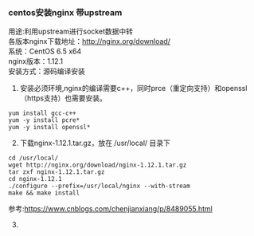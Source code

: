 ### centos安装nginx 带upstream

用途:利用upstream进行socket数据中转  
各版本nginx下载地址：http://nginx.org/download/  
系统：CentOS 6.5 x64  
nginx版本：1.12.1  
安装方式：源码编译安装  

1. 安装必须环境,nginx的编译需要c++，同时prce（重定向支持）和openssl（https支持）也需要安装。
```
yum install gcc-c++
yum -y install pcre*
yum -y install openssl*
```
2. 下载nginx-1.12.1.tar.gz，放在 /usr/local/ 目录下  
```
cd /usr/local/
wget http://nginx.org/download/nginx-1.12.1.tar.gz
tar zxf nginx-1.12.1.tar.gz
cd nginx-1.12.1
./configure --prefix=/usr/local/nginx --with-stream
make && make install
```
参考:https://www.cnblogs.com/chenjianxiang/p/8489055.html

3.